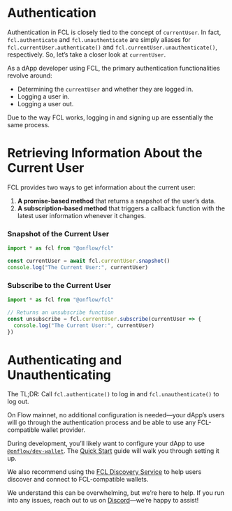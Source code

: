 # Authentication

Authentication in FCL is closely tied to the concept of `currentUser`. In fact, `fcl.authenticate` and `fcl.unauthenticate` are simply aliases for `fcl.currentUser.authenticate()` and `fcl.currentUser.unauthenticate()`, respectively. So, let’s take a closer look at `currentUser`.

As a dApp developer using FCL, the primary authentication functionalities revolve around:

- Determining the `currentUser` and whether they are logged in.
- Logging a user in.
- Logging a user out.

Due to the way FCL works, logging in and signing up are essentially the same process.

# Retrieving Information About the Current User

FCL provides two ways to get information about the current user:

1. **A promise-based method** that returns a snapshot of the user’s data.
2. **A subscription-based method** that triggers a callback function with the latest user information whenever it changes.

### Snapshot of the Current User

```javascript
import * as fcl from "@onflow/fcl"

const currentUser = await fcl.currentUser.snapshot()
console.log("The Current User:", currentUser)
```

### Subscribe to the Current User

```javascript
import * as fcl from "@onflow/fcl"

// Returns an unsubscribe function
const unsubscribe = fcl.currentUser.subscribe(currentUser => {
  console.log("The Current User:", currentUser)
})
```

# Authenticating and Unauthenticating

The TL;DR: Call `fcl.authenticate()` to log in and `fcl.unauthenticate()` to log out.

On Flow mainnet, no additional configuration is needed—your dApp’s users will go through the authentication process and be able to use any FCL-compatible wallet provider.

During development, you’ll likely want to configure your dApp to use [`@onflow/dev-wallet`](https://github.com/onflow/fcl-dev-wallet). The [Quick Start](../../../build/getting-started/fcl-quickstart.md) guide will walk you through setting it up.

We also recommend using the [FCL Discovery Service](discovery.md) to help users discover and connect to FCL-compatible wallets.

We understand this can be overwhelming, but we’re here to help. If you run into any issues, reach out to us on [Discord](https://discord.gg/flow)—we’re happy to assist!